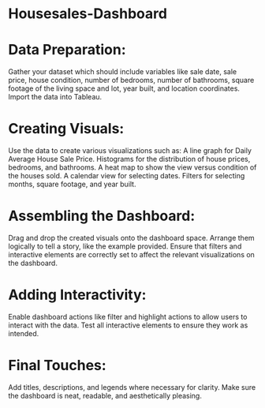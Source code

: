 # Housesales-Dashboard


# Data Preparation:

Gather your dataset which should include variables like sale date, sale price, house condition, number of bedrooms, number of bathrooms, square footage of the living space and lot, year built, and location coordinates.
Import the data into Tableau.

# Creating Visuals:

Use the data to create various visualizations such as:
A line graph for Daily Average House Sale Price.
Histograms for the distribution of house prices, bedrooms, and bathrooms.
A heat map to show the view versus condition of the houses sold.
A calendar view for selecting dates.
Filters for selecting months, square footage, and year built.

# Assembling the Dashboard:

Drag and drop the created visuals onto the dashboard space.
Arrange them logically to tell a story, like the example provided.
Ensure that filters and interactive elements are correctly set to affect the relevant visualizations on the dashboard.

# Adding Interactivity:

Enable dashboard actions like filter and highlight actions to allow users to interact with the data.
Test all interactive elements to ensure they work as intended.

# Final Touches:

Add titles, descriptions, and legends where necessary for clarity.
Make sure the dashboard is neat, readable, and aesthetically pleasing.
